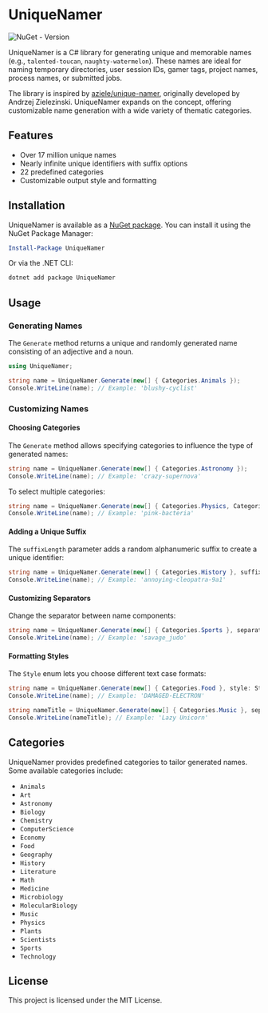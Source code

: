 # UniqueNamer

![NuGet - Version](https://img.shields.io/nuget/v/UniqueNamer?label=version&color=blue)

UniqueNamer is a C# library for generating unique and memorable names (e.g., `talented-toucan`, `naughty-watermelon`). These names are ideal for naming temporary directories, user session IDs, gamer tags, project names, process names, or submitted jobs.

The library is inspired by [aziele/unique-namer](https://github.com/aziele/unique-namer), originally developed by Andrzej Zielezinski. UniqueNamer expands on the concept, offering customizable name generation with a wide variety of thematic categories.

## Features

- Over 17 million unique names
- Nearly infinite unique identifiers with suffix options
- 22 predefined categories
- Customizable output style and formatting

## Installation

UniqueNamer is available as a [NuGet package](https://www.nuget.org/packages/UniqueNamer/). You can install it using the NuGet Package Manager:

```powershell
Install-Package UniqueNamer
```

Or via the .NET CLI:

```bash
dotnet add package UniqueNamer
```

## Usage

### Generating Names

The `Generate` method returns a unique and randomly generated name consisting of an adjective and a noun.

```csharp
using UniqueNamer;

string name = UniqueNamer.Generate(new[] { Categories.Animals });
Console.WriteLine(name); // Example: 'blushy-cyclist'
```

### Customizing Names

#### Choosing Categories

The `Generate` method allows specifying categories to influence the type of generated names:

```csharp
string name = UniqueNamer.Generate(new[] { Categories.Astronomy });
Console.WriteLine(name); // Example: 'crazy-supernova'
```

To select multiple categories:

```csharp
string name = UniqueNamer.Generate(new[] { Categories.Physics, Categories.Biology });
Console.WriteLine(name); // Example: 'pink-bacteria'
```

#### Adding a Unique Suffix

The `suffixLength` parameter adds a random alphanumeric suffix to create a unique identifier:

```csharp
string name = UniqueNamer.Generate(new[] { Categories.History }, suffixLength: 3);
Console.WriteLine(name); // Example: 'annoying-cleopatra-9a1'
```

#### Customizing Separators

Change the separator between name components:

```csharp
string name = UniqueNamer.Generate(new[] { Categories.Sports }, separator: "_");
Console.WriteLine(name); // Example: 'savage_judo'
```

#### Formatting Styles

The `Style` enum lets you choose different text case formats:

```csharp
string name = UniqueNamer.Generate(new[] { Categories.Food }, style: Style.UPPERCASE);
Console.WriteLine(name); // Example: 'DAMAGED-ELECTRON'

string nameTitle = UniqueNamer.Generate(new[] { Categories.Music }, separator: " ", style: Style.TitleCase);
Console.WriteLine(nameTitle); // Example: 'Lazy Unicorn'
```

## Categories

UniqueNamer provides predefined categories to tailor generated names. Some available categories include:

- `Animals`
- `Art`
- `Astronomy`
- `Biology`
- `Chemistry`
- `ComputerScience`
- `Economy`
- `Food`
- `Geography`
- `History`
- `Literature`
- `Math`
- `Medicine`
- `Microbiology`
- `MolecularBiology`
- `Music`
- `Physics`
- `Plants`
- `Scientists`
- `Sports`
- `Technology`

## License

This project is licensed under the MIT License.
